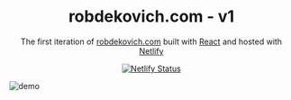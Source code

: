 <h1 align="center">
  robdekovich.com - v1
</h1>
<p align="center">
  The first iteration of <a href="https://robdekovich.com" target="_blank">robdekovich.com</a> built with <a href="https://reactjs.org/" target="_blank">React</a> and hosted with <a href="https://www.netlify.com/" target="_blank">Netlify</a>
</p>
<p align="center">
  <a href="https://app.netlify.com/sites/rdekovich/deploys" target="_blank">
    <img src="https://api.netlify.com/api/v1/badges/1963b488-7b78-48c9-9e2d-6fb5e47ab3af/deploy-status" alt="Netlify Status" />
  </a>
</p>

![demo](https://raw.githubusercontent.com/rdekovich/v1/main/src/images/website.png)